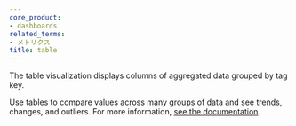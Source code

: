 ```yaml
---
core_product:
- dashboards
related_terms:
- メトリクス
title: table
---
```

The table visualization displays columns of aggregated data grouped by tag key. 

Use tables to compare values across many groups of data and see trends, changes, and outliers. For more information, <a href="/dashboards/widgets/table/">see the documentation</a>.